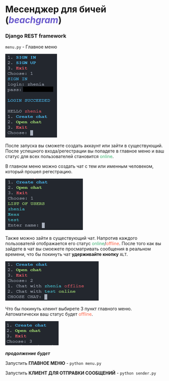 # Месенджер для бичей (<span style='color: SlateBlue;'>_beachgram_</span>)
### **Django REST framework**

`menu.py` - Главное меню

![image alt](readme_image\menu.png)

После запуска вы сможете создать аккаунт или зайти в существующий.
После успешного входа/регестрации вы попадете в главное меню и ваш статус для всех пользователей становится <span style='color: MediumSeaGreen;'>online</span>.

В главном меню можно создать чат с тем или именным человеком, который прошел регестрацию.

![image alt](readme_image\create_chat.png)

Также можно зайти в существующий чат. Напротив каждого пользователй отображается его статус <span style='color: MediumSeaGreen;'>online</span>/<span style='color: Tomato;'>offline</span>. После того как вы зайдете в чат вы смоежете просматривать сообщения в реальном времени, что бы покинуть чат **удерживайте кнопку** `ALT`.

![image alt](readme_image\open_chat.png)

Что бы покинуть клеинт выбирете 3 пункт главного меню. Автоматически ваш статус будет <span style='color: Tomato;'>offline</span>.

![image alt](readme_image\exit.png)

**_продолжение будет_**

Запустить **ГЛАВНОЕ МЕНЮ** - `python menu.py`

Запустить **КЛИЕНТ ДЛЯ ОТПРАВКИ СООБЩЕНИЙ** - `python sender.py`